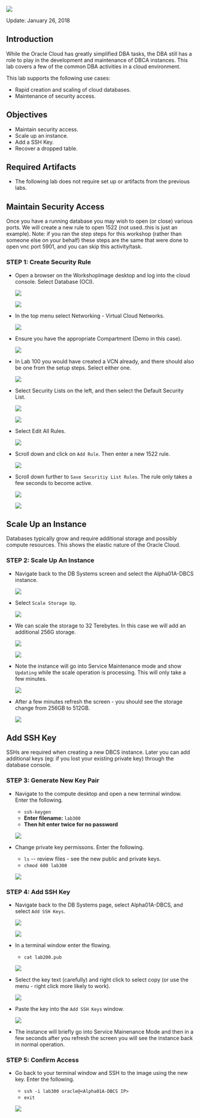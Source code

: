![](images/SS-300/001.png)

Update: January 26, 2018

## Introduction

While the Oracle Cloud has greatly simplified DBA tasks, the DBA still has a role to play in the development and maintenance of DBCA instances.  This lab covers a few of the common DBA activities in a cloud environment.

This lab supports the following use cases:
-	Rapid creation and scaling of cloud databases.
-	Maintenance of security access.

## Objectives

-   Maintain security access.
-   Scale up an instance.
-   Add a SSH Key.
-   Recover a dropped table.

## Required Artifacts

-   The following lab does not require set up or artifacts from the previous labs.

## Maintain Security Access

Once you have a running database you may wish to open (or close) various ports.  We will create a new rule to open 1522 (not used..this is just an example).  Note: if you ran the step steps for this workshop (rather than someone else on your behalf) these steps are the same that were done to open vnc port 5901, and you can skip this activity/task.

### **STEP 1**: Create Security Rule

-   Open a browser on the WorkshopImage desktop and log into the cloud console.  Select Database (OCI).

	![](images/SS-300/002.png)
 
	![](images/SS-300/003.png)

-	In the top menu select Networking - Virtual Cloud Networks.

	![](images/SS-300/004.png)

-	Ensure you have the appropriate Compartment (Demo in this case).

	![](images/SS-300/005.png)

-	In Lab 100 you would have created a VCN already, and there should also be one from the setup steps.  Select either one.

	![](images/SS-300/006.png)

-	Select Security Lists on the left, and then select the Default Security List.

	![](images/SS-300/007.png)

	![](images/SS-300/008.png)

-	Select Edit All Rules.

	![](images/SS-300/009.png)

-	Scroll down and click on `Add Rule`.  Then enter a new 1522 rule.

	![](images/SS-300/010.png)

-	Scroll down further to `Save Securitiy List Rules`.  The rule only takes a few seconds to become active.

	![](images/SS-300/011.png)

	![](images/SS-300/012.png)

## Scale Up an Instance

Databases typically grow and require additional storage and possibly compute resources.  This shows the elastic nature of the Oracle Cloud.

### **STEP 2**: Scale Up An Instance

-   Navigate back to the DB Systems screen and select the Alpha01A-DBCS instance.

	![](images/SS-300/013.png)

-   Select `Scale Storage Up`.

	![](images/SS-300/014.png)

-   We can scale the storage to 32 Terebytes.  In this case we will add an additional 256G storage.

	![](images/SS-300/015.png)

	![](images/SS-300/016.png)

-   Note the instance will go into Service Maintenance mode and show `Updating` while the scale operation is processing.  This will only take a few minutes.

	![](images/SS-300/017.png)

-   After a few minutes refresh the screen - you should see the storage change from 256GB to 512GB.

 	![](images/SS-300/020.png)

## Add SSH Key

SSHs are required when creating a new DBCS instance.  Later you can add additional keys (eg: if you lost your existing private key) through the database console.

### **STEP 3**: Generate New Key Pair

-   Navigate to the compute desktop and open a new terminal window.  Enter the following.
    - `ssh-keygen`
    - **Enter filename:** `lab300`
    - **Then hit enter twice for no password**

 	![](images/SS-300/018.png)

-   Change private key permissons.  Enter the following.
    - `ls` -- review files - see the new public and private keys.
    - `chmod 600 lab300`

 	![](images/SS-300/019.png)

### **STEP 4**: Add SSH Key

-   Navigate back to the DB Systems page, select Alpha01A-DBCS, and select `Add SSH Keys`.

 	![](images/SS-300/021.png)

	![](images/SS-300/022.png)

-	In a terminal window enter the flowing.
	- `cat lab200.pub`

	![](images/SS-300/023.png)

-	Select the key text (carefully) and right click to select copy (or use the menu - right click more likely to work).

	![](images/SS-300/024.png)

-   Paste the key into the `Add SSH Keys` window.

	![](images/SS-300/025.png)

-   The instance will briefly go into Service Mainenance Mode and then in a few seconds after you refresh the screen you will see the instance back in normal operation.

### **STEP 5**: Confirm Access

-   Go back to your terminal window and SSH to the image using the new key.  Enter the following.
    - `ssh -i lab300 oracle@<Alpha01A-DBCS IP>`
    - `exit`

	![](images/SS-300/026.png)